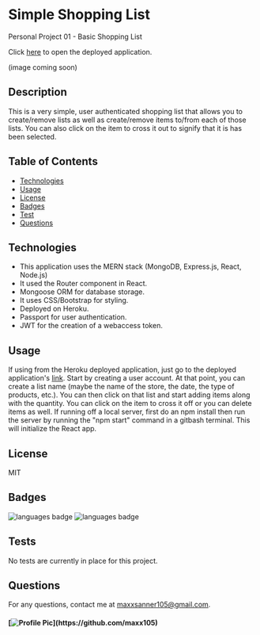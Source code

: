 # Simple Shopping List 

Personal Project 01 - Basic Shopping List

Click [here](https://basic-shopping-list.herokuapp.com/) to open the deployed application.

<!-- ![deployed application](client/public/deployed_app.JPG) -->
(image coming soon)

## Description
This is a very simple, user authenticated shopping list that allows you to create/remove lists as well as create/remove items to/from each of those lists. You can also click on the item to cross it out to signify that it is has been selected.

## Table of Contents 
* [Technologies](#Technologies) 
* [Usage](#Usage)
* [License](#License)
* [Badges](#Badges)
* [Test](#Test)
* [Questions](#Questions)

## Technologies
* This application uses the MERN stack (MongoDB, Express.js, React, Node.js)
* It used the Router component in React.
* Mongoose ORM for database storage.
* It uses CSS/Bootstrap for styling.
* Deployed on Heroku.
* Passport for user authentication.
* JWT for the creation of a webaccess token.

## Usage
If using from the Heroku deployed application, just go to the deployed application's [link](https://basic-shopping-list.herokuapp.com/). Start by creating a user account. At that point, you can create a list name (maybe the name of the store, the date, the type of products, etc.). You can then click on that list and start adding items along with the quantity. You can click on the item to cross it off or you can delete items as well. If running off a local server, first do an npm install then run the server by running the "npm start" command in a gitbash terminal. This will initialize the React app.

## License
MIT

## Badges
![languages badge](https://img.shields.io/github/languages/count/maxx105/shopping_list)
 ![languages badge](https://img.shields.io/github/languages/top/maxx105/shopping_list)

## Tests
No tests are currently in place for this project. 

## Questions 
 For any questions, contact me at [maxxsanner105@gmail.com](mailto:maxxsanner105@gmail.com).
#### [![Profile Pic](https://avatars.githubusercontent.com/u/63183869?)](https://github.com/maxx105)

